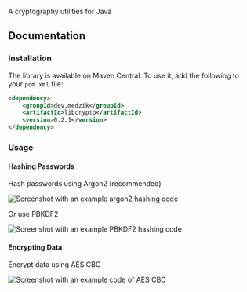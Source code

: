 A cryptography utilities for Java

## Documentation

### Installation

The library is available on Maven Central. To use it, add the following to your `pom.xml` file:

```xml
<dependency>
    <groupId>dev.medzik</groupId>
    <artifactId>libcrypto</artifactId>
    <version>0.2.1</version>
</dependency>
```

### Usage

#### Hashing Passwords

Hash passwords using Argon2 (recommended)

![Screenshot with an example argon2 hashing code](https://user-images.githubusercontent.com/87065584/236322588-57e81583-ae23-439b-ab0d-d196f926fc5b.png)

Or use PBKDF2

![Screenshot with an example PBKDF2 hashing code](https://user-images.githubusercontent.com/87065584/236326073-3cad8efe-a1db-4320-943c-59d53f1976c2.png)

#### Encrypting Data

Encrypt data using AES CBC

![Screenshot with an example code of AES CBC](https://user-images.githubusercontent.com/87065584/236325358-8982b9c6-cea5-4cb6-a4e2-b81b4e51c163.png)
